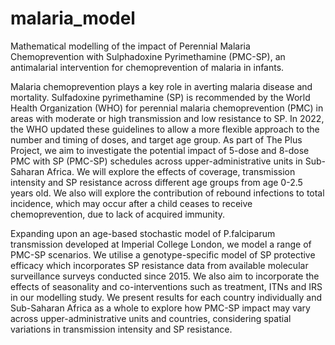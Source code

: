 # malaria_model
Mathematical modelling of the impact of Perennial Malaria Chemoprevention with Sulphadoxine Pyrimethamine (PMC-SP), an antimalarial intervention for chemoprevention of malaria in infants.


Malaria chemoprevention plays a key role in averting malaria disease and mortality. Sulfadoxine pyrimethamine (SP) is recommended by the World Health Organization (WHO) for perennial malaria chemoprevention (PMC) in areas with moderate or high transmission and low resistance to SP. In 2022, the WHO updated these guidelines to allow a more flexible approach to the number and timing of doses, and target age group. As part of The Plus Project, we aim to investigate the potential impact of 5-dose and 8-dose PMC with SP (PMC-SP) schedules across upper-administrative units in Sub-Saharan Africa. We will explore the effects of coverage, transmission intensity and SP resistance across different age groups from age 0-2.5 years old. We also will explore the contribution of rebound infections to total incidence, which may occur after a child ceases to receive chemoprevention, due to lack of acquired immunity.  

Expanding upon an age-based stochastic model of P.falciparum transmission developed at Imperial College London, we model a range of PMC-SP scenarios. We utilise a genotype-specific model of SP protective efficacy which incorporates SP resistance data from available molecular surveillance surveys conducted since 2015. We also aim to incorporate the effects of seasonality and co-interventions such as treatment, ITNs and IRS in our modelling study. We present results for each country individually and Sub-Saharan Africa as a whole to explore how PMC-SP impact may vary across upper-administrative units and countries, considering spatial variations in transmission intensity and SP resistance.  
